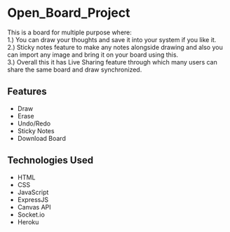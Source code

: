 # Open_Board_Project
This is a board for multiple purpose where:</br>
1.) You can draw your thoughts and save it into your system if you like it.</br>
2.) Sticky notes feature to make any notes alongside drawing and also you can import any image and bring it on your board using this.</br>
3.) Overall this it has Live Sharing feature through which many users can share the same board and draw synchronized.</br>

## Features </br>
* Draw
* Erase
* Undo/Redo
* Sticky Notes
* Download Board

## Technologies Used </br>
* HTML
* CSS
* JavaScript
* ExpressJS
* Canvas API
* Socket.io
* Heroku



